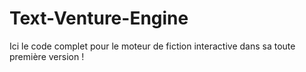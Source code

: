# Text-Venture-Engine

Ici le code complet pour le moteur de fiction interactive dans sa toute première version !
